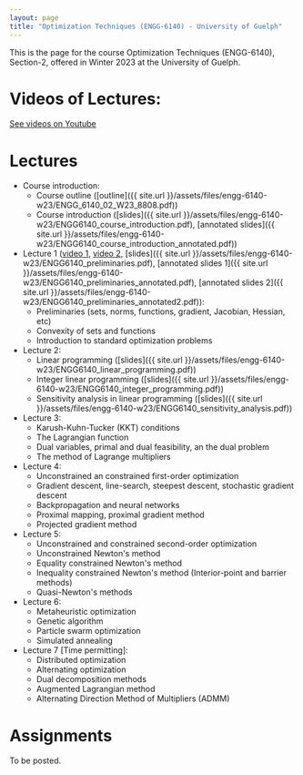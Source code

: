 ```yaml
---
layout: page
title: "Optimization Techniques (ENGG-6140) - University of Guelph"
---
```


This is the page for the course Optimization Techniques (ENGG-6140), Section-2, offered in Winter 2023 at the University of Guelph.

# Videos of Lectures:

[See videos on Youtube](https://www.youtube.com/watch?v=8BQm4BVpR20&list=PLPrxGIUWsqP3ZBM4Zy5YqfCh1BqM5sJov)

# Lectures

- Course introduction:
  - Course outline ([outline]({{ site.url }}/assets/files/engg-6140-w23/ENGG_6140_02_W23_8808.pdf))
  - Course introduction ([slides]({{ site.url }}/assets/files/engg-6140-w23/ENGG6140_course_introduction.pdf), [annotated slides]({{ site.url }}/assets/files/engg-6140-w23/ENGG6140_course_introduction_annotated.pdf))
- Lecture 1 ([video 1](https://www.youtube.com/watch?v=8BQm4BVpR20&list=PLPrxGIUWsqP3ZBM4Zy5YqfCh1BqM5sJov), [video 2](https://www.youtube.com/watch?v=oLjrnWM2FMU&list=PLPrxGIUWsqP3ZBM4Zy5YqfCh1BqM5sJov&index=2), [slides]({{ site.url }}/assets/files/engg-6140-w23/ENGG6140_preliminaries.pdf), [annotated slides 1]({{ site.url }}/assets/files/engg-6140-w23/ENGG6140_preliminaries_annotated.pdf), [annotated slides 2]({{ site.url }}/assets/files/engg-6140-w23/ENGG6140_preliminaries_annotated2.pdf)): 
  - Preliminaries (sets, norms, functions, gradient, Jacobian, Hessian, etc)
  - Convexity of sets and functions
  - Introduction to standard optimization problems
- Lecture 2: 
  - Linear programming ([slides]({{ site.url }}/assets/files/engg-6140-w23/ENGG6140_linear_programming.pdf))
  - Integer linear programming ([slides]({{ site.url }}/assets/files/engg-6140-w23/ENGG6140_integer_programming.pdf))
  - Sensitivity analysis in linear programming ([slides]({{ site.url }}/assets/files/engg-6140-w23/ENGG6140_sensitivity_analysis.pdf))
- Lecture 3: 
  - Karush-Kuhn-Tucker (KKT) conditions
  - The Lagrangian function
  - Dual variables, primal and dual feasibility, an the dual problem
  - The method of Lagrange multipliers
- Lecture 4: 
  - Unconstrained an constrained first-order optimization
  - Gradient descent, line-search, steepest descent, stochastic gradient descent
  - Backpropagation and neural networks
  - Proximal mapping, proximal gradient method
  - Projected gradient method
- Lecture 5: 
  - Unconstrained and constrained second-order optimization
  - Unconstrained Newton's method
  - Equality constrained Newton's method
  - Inequality constrained Newton's method (Interior-point and barrier methods)
  - Quasi-Newton's methods
- Lecture 6: 
  - Metaheuristic optimization 
  - Genetic algorithm
  - Particle swarm optimization
  - Simulated annealing
- Lecture 7 \[Time permitting\]:
  - Distributed optimization
  - Alternating optimization
  - Dual decomposition methods
  - Augmented Lagrangian method
  - Alternating Direction Method of Multipliers (ADMM)

# Assignments

To be posted. 
